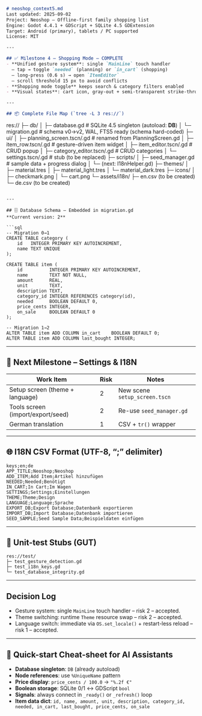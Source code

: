 
```markdown
# neoshop_context5.md
Last updated: 2025-09-02  
Project: Neoshop – Offline-first family shopping list  
Engine: Godot 4.4.1 + GDScript + SQLite 4.5 GDExtension  
Target: Android (primary), tablets / PC supported  
License: MIT

---

## ✅ Milestone 4 – Shopping Mode – COMPLETE
- **Unified gesture system**: single `MainLine` touch handler  
  – tap → toggle `needed` (planning) or `in_cart` (shopping)  
  – long-press (0.6 s) → open `ItemEditor`  
  – scroll threshold 15 px to avoid conflicts  
- **Shopping mode toggle** keeps search & category filters enabled  
- **Visual states**: cart icon, gray-out + semi-transparent strike-through when `in_cart = true`

---

## 📦 Complete File Map (`tree -L 3 res://`)
```
res://
├─ db/
│  ├─ database.gd          # SQLite 4.5 singleton (autoload: **DB**)
│  └─ migration.gd         # schema v0→v2, WAL, FTS5 ready (schema hard-coded)
├─ ui/
│  ├─ planning_screen.tscn/.gd  # renamed from PlanningScreen.gd
│  ├─ item_row.tscn/.gd         # gesture-driven item widget
│  ├─ item_editor.tscn/.gd      # CRUD popup
│  ├─ category_editor.tscn/.gd  # CRUD categories
│  └─ settings.tscn/.gd         # stub (to be replaced)
├─ scripts/
│  ├─ seed_manager.gd         # sample data + progress dialog
│  └─ (next: I18nHelper.gd)
├─ themes/
│  ├─ material.tres
│  ├─ material_light.tres
│  └─ material_dark.tres
├─ icons/
│  ├─ checkmark.png
│  └─ cart.png
└─ assets/i18n/
   ├─ en.csv   (to be created)
   └─ de.csv   (to be created)
```

---

## 🗄️ Database Schema – Embedded in migration.gd
**Current version: 2**

```sql
-- Migration 0→1
CREATE TABLE category (
	id   INTEGER PRIMARY KEY AUTOINCREMENT,
	name TEXT UNIQUE
);

CREATE TABLE item (
	id          INTEGER PRIMARY KEY AUTOINCREMENT,
	name        TEXT NOT NULL,
	amount      REAL,
	unit        TEXT,
	description TEXT,
	category_id INTEGER REFERENCES category(id),
	needed      BOOLEAN DEFAULT 0,
	price_cents INTEGER,
	on_sale     BOOLEAN DEFAULT 0
);

-- Migration 1→2
ALTER TABLE item ADD COLUMN in_cart    BOOLEAN DEFAULT 0;
ALTER TABLE item ADD COLUMN last_bought INTEGER;
```

---

## 🎯 Next Milestone – Settings & I18N
| Work Item | Risk | Notes |
|-----------|------|-------|
| Setup screen (theme + language) | 2 | New scene `setup_screen.tscn` |
| Tools screen (import/export/seed) | 2 | Re-use `seed_manager.gd` |
| German translation | 1 | CSV + `tr()` wrapper |

---

## 🌐 I18N CSV Format (UTF-8, “;” delimiter)
```csv
keys;en;de
APP_TITLE;Neoshop;Neoshop
ADD_ITEM;Add Item;Artikel hinzufügen
NEEDED;Needed;Benötigt
IN_CART;In Cart;Im Wagen
SETTINGS;Settings;Einstellungen
THEME;Theme;Design
LANGUAGE;Language;Sprache
EXPORT_DB;Export Database;Datenbank exportieren
IMPORT_DB;Import Database;Datenbank importieren
SEED_SAMPLE;Seed Sample Data;Beispieldaten einfügen
```

---

## 🧪 Unit-test Stubs (GUT)
```
res://test/
├─ test_gesture_detection.gd
├─ test_i18n_keys.gd
└─ test_database_integrity.gd
```

---

## Decision Log
- Gesture system: single `MainLine` touch handler – risk 2 – accepted.  
- Theme switching: runtime `Theme` resource swap – risk 2 – accepted.  
- Language switch: immediate via `OS.set_locale()` + restart-less reload – risk 1 – accepted.

---

## 🔧 Quick-start Cheat-sheet for AI Assistants
- **Database singleton**: `DB` (already autoload)  
- **Node references**: use `%UniqueName` pattern  
- **Price display**: `price_cents / 100.0` → `"%.2f €"`  
- **Boolean storage**: SQLite 0/1 ↔ GDScript `bool`  
- **Signals**: always connect in `_ready()` or `_refresh()` loop  
- **Item data dict**: `id, name, amount, unit, description, category_id, needed, in_cart, last_bought, price_cents, on_sale`

```
